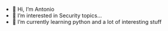 - 👋 Hi, I’m Antonio
- 👀 I’m interested in Security topics...
- 🌱 I’m currently learning python and a lot of interesting stuff

<!---
First exercise is a python scrypt to check if a password has been "pwned" (i.e. published as part of someone's hack).
It uses a service from https://haveibeenpwned.com OR a local list of hashes (you can download one from the same site).
I am NOT affiliate with the site in any way. This is just a python exercise.
Type "Python pwned.py--help" for a list of parameters you and use (and some example)
--->

